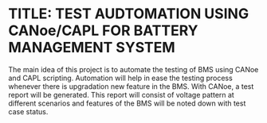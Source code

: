 # TITLE: TEST AUDTOMATION USING CANoe/CAPL FOR BATTERY MANAGEMENT SYSTEM
The main idea of this project is to automate the testing of BMS using CANoe and CAPL scripting. Automation will help in ease the testing process whenever there is upgradation new feature in the BMS. With CANoe, a test report will be generated. This report will consist of voltage pattern  at different scenarios and features of the BMS will be noted down with test case status.
